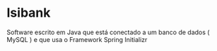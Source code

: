 # Isibank
Software  escrito em Java  que está conectado a um banco de dados ( MySQL ) e que  usa o Framework Spring Initializr
